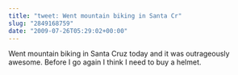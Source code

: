 ```yaml
---
title: "tweet: Went mountain biking in Santa Cr"
slug: "2849168759"
date: "2009-07-26T05:29:02+00:00"
---
```

Went mountain biking in Santa Cruz today and it was outrageously awesome.  Before I go again I think I need to buy a helmet.